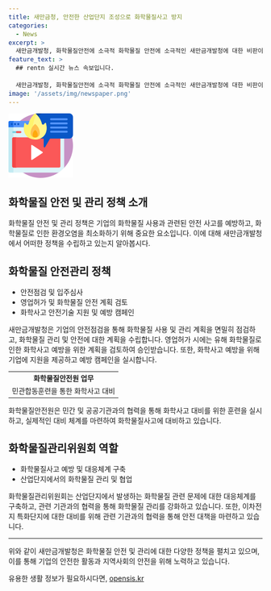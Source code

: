 ```yaml
---
title: 새만금청, 안전한 산업단지 조성으로 화학물질사고 방지
categories:
  - News
excerpt: >
  새만금개발청, 화학물질안전에 소극적 화학물질 안전에 소극적인 새만금개발청에 대한 비판이 제기되고 있다. 기업유치에만 매달린 태도로, 화학물질 안전관리에 소홀한 것으로 지적되고 있으며, 이로 인해 이차전지 폐수 외해 방류 등의 문제가 발생하고 있는 실정이다. 또한, 화학물질관리위원회의 참여기관으로서도 높은 책임을 요구함에도 민관합동으로 구성된 위원회에서의 적극적인 참여가 부족한 것으로 보고되고 있다. 지금 당장 자세한 내용을 확인하세요!
feature_text: >
  ## rentn 실시간 뉴스 속보입니다.

  새만금개발청, 화학물질안전에 소극적 화학물질 안전에 소극적인 새만금개발청에 대한 비판이 제기되고 있다. 기업유치에만 매달린 태도로, 화학물질 안전관리에 소홀한 것으로 지적되고 있으며, 이로 인해 이차전지 폐수 외해 방류 등의 문제가 발생하고 있는 실정이다. 또한, 화학물질관리위원회의 참여기관으로서도 높은 책임을 요구함에도 민관합동으로 구성된 위원회에서의 적극적인 참여가 부족한 것으로 보고되고 있다. 지금 당장 자세한 내용을 확인하세요!
image: '/assets/img/newspaper.png'
---
```


<p><img src="/assets/img/news.png" alt="rentncar 속보" /></p>

<h2>화학물질 안전 및 관리 정책 소개</h2>

<p data-ke-size="size16">화학물질 안전 및 관리 정책은 기업의 화학물질 사용과 관련된 안전 사고를 예방하고, 화학물질로 인한 환경오염을 최소화하기 위해 중요한 요소입니다. 이에 대해 새만금개발청에서 어떠한 정책을 수립하고 있는지 알아봅시다.</p>

<h2 data-ke-size="size26">화학물질 안전관리 정책</h2>

<ul>
    <li>안전점검 및 입주심사</li>
    <li>영업허가 및 화학물질 안전 계획 검토</li>
    <li>화학사고 안전기술 지원 및 예방 캠페인</li>
</ul>

<p data-ke-size="size16">새만금개발청은 기업의 안전점검을 통해 화학물질 사용 및 관리 계획을 면밀히 점검하고, 화학물질 관리 및 안전에 대한 계획을 수립합니다. 영업허가 시에는 유해 화학물질로 인한 화학사고 예방을 위한 계획을 검토하여 승인받습니다. 또한, 화학사고 예방을 위해 기업에 지원을 제공하고 예방 캠페인을 실시합니다.</p>

<table>
    <tr>
        <td style="text-align: center; height: 17px;"><b>화학물질안전원 업무</b></td>
    </tr>
    <tr>
        <td>민관합동훈련을 통한 화학사고 대비</td>
    </tr>
</table>

<p data-ke-size="size16">화학물질안전원은 민간 및 공공기관과의 협력을 통해 화학사고 대비를 위한 훈련을 실시하고, 실제적인 대비 체계를 마련하여 화학물질사고에 대비하고 있습니다.</p>

<h2 data-ke-size="size26">화학물질관리위원회 역할</h2>

<ul>
    <li>화학물질사고 예방 및 대응체계 구축</li>
    <li>산업단지에서의 화학물질 관리 및 협업</li>
</ul>

<p data-ke-size="size16">화학물질관리위원회는 산업단지에서 발생하는 화학물질 관련 문제에 대한 대응체계를 구축하고, 관련 기관과의 협력을 통해 화학물질 관리를 강화하고 있습니다. 또한, 이차전지 특화단지에 대한 대비를 위해 관련 기관과의 협력을 통해 안전 대책을 마련하고 있습니다.</p>

<hr>

<p data-ke-size="size16">위와 같이 새만금개발청은 화학물질 안전 및 관리에 대한 다양한 정책을 펼치고 있으며, 이를 통해 기업의 안전한 활동과 지역사회의 안전을 위해 노력하고 있습니다.</p>
유용한 생활 정보가 필요하시다면, <a href="https://opensis.kr" rel="dofollow">opensis.kr</a>


